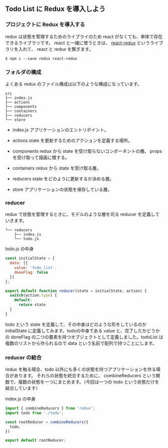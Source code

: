 ## Todo List に Redux を導入しよう

### プロジェクトに Redux を導入する
redux は状態を管理するためのライブライのため react がなくても、単体で存在できるライブラリです。
react と一緒に使うときは、 [react-redux](https://github.com/reduxjs/react-redux) というライブラリを入れて、 react と redux を繋ぎます。

```
$ npm i --save redux react-redux
```

### フォルダの構成
よくある redux のファイル構成は以下のような構成になっています。
```
src
├── index.js
├── actions
├── components
├── containers
├── reducers
└── store
```

- index.js
アプリケーションのエントリポイント。

- actions
state を更新するためのアクションを定義する場所。

- components
redux から state を受け取らないコンポーネントの層。 props を受け取って描画に徹する。

- containers
redux から state を受け取る層。

- reducers
state をどのように更新するか決める層。

- store
アプリケーションの状態を保存している層。


### reducer
redux で状態を管理するときに、モデルのような層を司る reducer を定義していきます。

```
└── reducers
    ├── index.js
    └── todo.js
```

todo.js の中身
```js
const initialState = {
  data: [{
    value: 'todo list',
    doneFlag: false
  }]
};

export default function reducer(state = initialState, action) {
  switch(action.type) {
    default:
      return state
  }
}
```

todo という state を定義して、その中身はどのような形をしているのか initialState に定義してみます。todoの中身である value と、完了したかどうかの doneFlag の二つの要素を持つオブジェクトとして定義しました。todoList は複数のリストから作られるので data という名前で配列で持つことにします。

### reducer の結合
redux を触る場合、todo 以外にも多くの状態を持つアプリケーションを作る場合があります。
それらの状態を統合するために、 combineReducers という関数で、複数の状態を一つにまとめます。（今回は一つの todo という状態だけを結合しています）

index.js の中身
```js
import { combineReducers } from 'redux';
import todo from './todo';

const rootReducer = combineReducers({
  todo,
})

export default rootReducer;
```


### 
